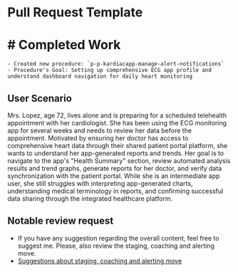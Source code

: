 # Pull Request Template
# # **Completed Work**

    - Created new procedure: `p-p-kardiacapp-manage-alert-notifications`
    - Procedure's Goal: Setting up comprehensive ECG app profile and understand dashboard navigation for daily heart monitoring

## User Scenario

Mrs. Lopez, age 72, lives alone and is preparing for a scheduled telehealth appointment with her cardiologist. She has been using the ECG monitoring app for several weeks and needs to review her data before the appointment. Motivated by ensuring her doctor has access to comprehensive heart data through their shared patient portal platform, she wants to understand her app-generated reports and trends. Her goal is to navigate to the app's "Health Summary" section, review automated analysis results and trend graphs, generate reports for her doctor, and verify data synchronization with the patient portal. While she is an intermediate app user, she still struggles with interpreting app-generated charts, understanding medical terminology in reports, and confirming successful data sharing through the integrated healthcare platform.

## Notable review request

- If you have any suggestion regarding the overall content, feel free to suggest me. Please, also review the staging, coaching and alerting move. 
- [Suggestions about staging, coaching and alerting move](https://github.com/ENG517/Procedure/commit/38d58a48a8cf356beac6f8c4c1b068310aa34842)

